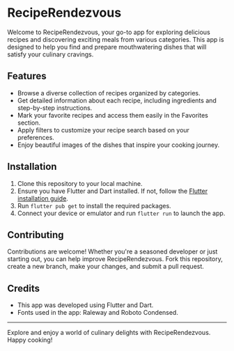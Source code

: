 # RecipeRendezvous

Welcome to RecipeRendezvous, your go-to app for exploring delicious recipes and discovering exciting meals from various categories. This app is designed to help you find and prepare mouthwatering dishes that will satisfy your culinary cravings.

## Features

- Browse a diverse collection of recipes organized by categories.
- Get detailed information about each recipe, including ingredients and step-by-step instructions.
- Mark your favorite recipes and access them easily in the Favorites section.
- Apply filters to customize your recipe search based on your preferences.
- Enjoy beautiful images of the dishes that inspire your cooking journey.

## Installation

1. Clone this repository to your local machine.
2. Ensure you have Flutter and Dart installed. If not, follow the [Flutter installation guide](https://flutter.dev/docs/get-started/install).
3. Run `flutter pub get` to install the required packages.
4. Connect your device or emulator and run `flutter run` to launch the app.

## Contributing

Contributions are welcome! Whether you're a seasoned developer or just starting out, you can help improve RecipeRendezvous. Fork this repository, create a new branch, make your changes, and submit a pull request.

## Credits

- This app was developed using Flutter and Dart.
- Fonts used in the app: Raleway and Roboto Condensed.

---

Explore and enjoy a world of culinary delights with RecipeRendezvous. Happy cooking!
